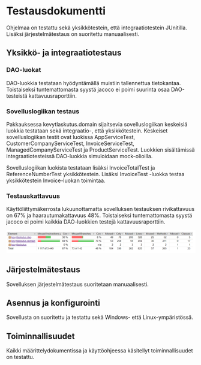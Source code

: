# Testausdokumentti

Ohjelmaa on testattu sekä yksikkötestein, että integraatiotestein JUnitilla. Lisäksi järjestelmätestaus on suoritettu manuaalisesti. 

## Yksikkö- ja integraatiotestaus

### DAO-luokat

DAO-luokkia testataan hyödyntämällä muistiin tallennettua tietokantaa. Toistaiseksi tuntemattomasta syystä jacoco ei poimi suurinta osaa DAO-testeistä kattavuusraporttiin.

### Sovelluslogiikan testaus

Pakkauksessa kevytlaskutus.domain sijaitsevia sovelluslogiikan keskeisiä luokkia testataan sekä integraatio-, että yksikkötestein. Keskeiset sovelluslogiikan testit ovat luokissa AppServiceTest, CustomerCompanyServiceTest, InvoiceServiceTest, ManagedCompanyServiceTest ja ProductServiceTest. Luokkien sisältämissä integraatiotesteissä DAO-luokkia simuloidaan mock-olioilla. 

Sovelluslogiikan luokista testataan lisäksi InvoiceTotalTest ja ReferenceNumberTest yksikkötestein. Lisäksi InvoiceTest -luokka testaa yksikkötestein Invoice-luokan toimintaa.

### Testauskattavuus

Käyttöliittymäkerrosta lukuunottamatta sovelluksen testauksen rivikattavuus on 67% ja haarautumakattavuus 48%. Toistaiseksi tuntemattomasta syystä jacoco ei poimi kaikkia DAO-luokkien testejä kattavuusraporttiin.

![kattavuusraportt](testikattavuus.jpg)

## Järjestelmätestaus

Sovelluksen järjestelmätestaus suoritetaan manuaalisesti. 

## Asennus ja konfigurointi

Sovellusta on suoritettu ja testattu sekä Windows- että Linux-ympäristössä. 

## Toiminnallisuudet

Kaikki määrittelydokumentissa ja käyttöohjeessa käsitellyt toiminnallisuudet on testattu. 